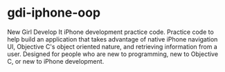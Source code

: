 gdi-iphone-oop
==============

New Girl Develop It iPhone development practice code. Practice code to help build an application that takes advantage of native iPhone navigation UI, Objective C's object oriented nature, and retrieving information from a user. Designed for people who are new to programming, new to Objective C, or new to iPhone development.